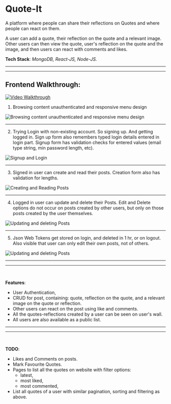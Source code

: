 # Quote-It

A platform where people can share their reflections on Quotes and where people can react on them.

A user can add a quote, their reflection on the quote and a relevant image. Other users can then view the quote, user's reflection on the quote and the image, and then users can react with comments and likes.

**Tech Stack**: *MongoDB, React-JS, Node-JS.*

---
---

## **Frontend Walkthrough:** 

[![Video Walkthrough](https://img.youtube.com/vi/hXLodKNI_GY/maxresdefault.jpg)](https://youtu.be/hXLodKNI_GY)

1. Browsing content unauthenticated and responsive menu design

![Browsing content unauthenticated and responsive menu design](https://drive.google.com/uc?export=view&id=17m93-AxQbInUQlEI2ED346K_V-70Z-Uw)

---

2. Trying Login with non-existing account. So signing up. And getting logged in. Sign up form also remembers typed login details entered in login part. Signup form has validation checks for entered values (email type string, min password length, etc).

![Signup and Login](https://drive.google.com/uc?export=view&id=1EoFOeUu2Y8f2dXz6gB-RlCSEHzK8O03b)

---

3. Signed in user can create and read their posts. Creation form also has validation for lengths.

![Creating and Reading Posts](https://drive.google.com/uc?export=view&id=1J_7AT0CIPdv7fUjjX1KvcrRbGkDsIt9u)

---

4. Logged in user can update and delete their Posts. Edit and Delete options do not occur on posts created by other users, but only on those posts created by the user themselves.

![Updating and deleting Posts](https://drive.google.com/uc?export=view&id=1xn4RWAt33P3FZWjbEqzaqdmtbeWjTtM2)

---

5. Json Web Tokens get stored on login, and deleted in 1 hr, or on logout. Also visible that user can only edit their own posts, not of others.

![Updating and deleting Posts](https://drive.google.com/uc?export=view&id=1gOQVSaCKkED7pHcUt8HkP3GL45_o1XKg)

---
---
<br/>

**Features**:
- User Authentication,
- CRUD for post, containing: quote, reflection on the quote, and a relevant image on the quote or reflection.
- Other users can react on the post using like and comments.
- All the quotes-reflections created by a user can be seen on user's wall.
- All users are also available as a public list.




---
---
<br/>

**TODO**:
- Likes and Comments on posts.
- Mark Favourite Quotes.
- Pages to list all the quotes on website with filter options:
  - latest, 
  - most liked,
  - most commented,
- List all quotes of a user with similar pagination, sorting and filtering as above.